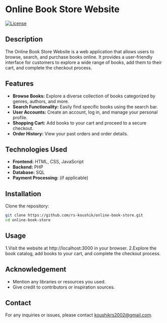 # Online Book Store Website

[![License](https://img.shields.io/badge/license-MIT-blue.svg)](LICENSE)

## Description

The Online Book Store Website is a web application that allows users to browse, search, and purchase books online. It provides a user-friendly interface for customers to explore a wide range of books, add them to their cart, and complete the checkout process.

## Features

- **Browse Books:** Explore a diverse collection of books categorized by genres, authors, and more.
- **Search Functionality:** Easily find specific books using the search bar.
- **User Accounts:** Create an account, log in, and manage your personal profile.
- **Shopping Cart:** Add books to your cart and proceed to a secure checkout.
- **Order History:** View your past orders and order details.

## Technologies Used

- **Frontend:** HTML, CSS, JavaScript
- **Backend:** PHP
- **Database:** SQL
- **Payment Processing:** (if applicable)

## Installation

Clone the repository:

```bash
git clone https://github.com/rs-koushik/online-book-store.git
cd online-book-store
```
## Usage
1.Visit the website at http://localhost:3000 in your browser.
2.Explore the book catalog, add books to your cart, and complete the checkout process.

## Acknowledgement
- Mention any libraries or resources you used.
- Give credit to contributors or inspiration sources.

## Contact
For any inquiries or issues, please contact koushikrs2002@gmail.com.






